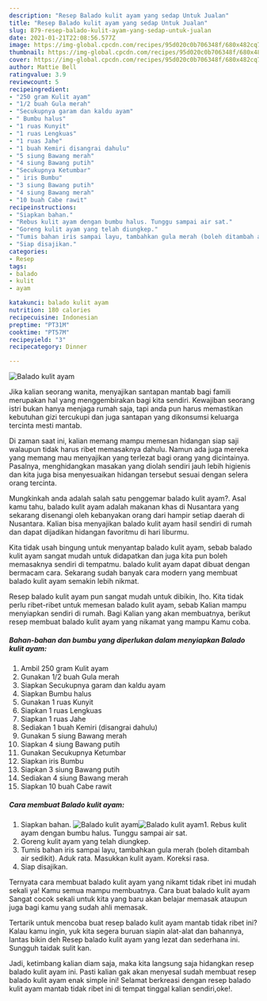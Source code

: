 ```yaml
---
description: "Resep Balado kulit ayam yang sedap Untuk Jualan"
title: "Resep Balado kulit ayam yang sedap Untuk Jualan"
slug: 879-resep-balado-kulit-ayam-yang-sedap-untuk-jualan
date: 2021-01-21T22:08:56.577Z
image: https://img-global.cpcdn.com/recipes/95d020c0b706348f/680x482cq70/balado-kulit-ayam-foto-resep-utama.jpg
thumbnail: https://img-global.cpcdn.com/recipes/95d020c0b706348f/680x482cq70/balado-kulit-ayam-foto-resep-utama.jpg
cover: https://img-global.cpcdn.com/recipes/95d020c0b706348f/680x482cq70/balado-kulit-ayam-foto-resep-utama.jpg
author: Mattie Bell
ratingvalue: 3.9
reviewcount: 5
recipeingredient:
- "250 gram Kulit ayam"
- "1/2 buah Gula merah"
- "Secukupnya garam dan kaldu ayam"
- " Bumbu halus"
- "1 ruas Kunyit"
- "1 ruas Lengkuas"
- "1 ruas Jahe"
- "1 buah Kemiri disangrai dahulu"
- "5 siung Bawang merah"
- "4 siung Bawang putih"
- "Secukupnya Ketumbar"
- " iris Bumbu"
- "3 siung Bawang putih"
- "4 siung Bawang merah"
- "10 buah Cabe rawit"
recipeinstructions:
- "Siapkan bahan."
- "Rebus kulit ayam dengan bumbu halus. Tunggu sampai air sat."
- "Goreng kulit ayam yang telah diungkep."
- "Tumis bahan iris sampai layu, tambahkan gula merah (boleh ditambah air sedikit). Aduk rata. Masukkan kulit ayam. Koreksi rasa."
- "Siap disajikan."
categories:
- Resep
tags:
- balado
- kulit
- ayam

katakunci: balado kulit ayam 
nutrition: 180 calories
recipecuisine: Indonesian
preptime: "PT31M"
cooktime: "PT57M"
recipeyield: "3"
recipecategory: Dinner

---
```



![Balado kulit ayam](https://img-global.cpcdn.com/recipes/95d020c0b706348f/680x482cq70/balado-kulit-ayam-foto-resep-utama.jpg)

Jika kalian seorang wanita, menyajikan santapan mantab bagi famili merupakan hal yang menggembirakan bagi kita sendiri. Kewajiban seorang istri bukan hanya menjaga rumah saja, tapi anda pun harus memastikan kebutuhan gizi tercukupi dan juga santapan yang dikonsumsi keluarga tercinta mesti mantab.

Di zaman  saat ini, kalian memang mampu memesan hidangan siap saji walaupun tidak harus ribet memasaknya dahulu. Namun ada juga mereka yang memang mau menyajikan yang terlezat bagi orang yang dicintainya. Pasalnya, menghidangkan masakan yang diolah sendiri jauh lebih higienis dan kita juga bisa menyesuaikan hidangan tersebut sesuai dengan selera orang tercinta. 



Mungkinkah anda adalah salah satu penggemar balado kulit ayam?. Asal kamu tahu, balado kulit ayam adalah makanan khas di Nusantara yang sekarang disenangi oleh kebanyakan orang dari hampir setiap daerah di Nusantara. Kalian bisa menyajikan balado kulit ayam hasil sendiri di rumah dan dapat dijadikan hidangan favoritmu di hari liburmu.

Kita tidak usah bingung untuk menyantap balado kulit ayam, sebab balado kulit ayam sangat mudah untuk didapatkan dan juga kita pun boleh memasaknya sendiri di tempatmu. balado kulit ayam dapat dibuat dengan bermacam cara. Sekarang sudah banyak cara modern yang membuat balado kulit ayam semakin lebih nikmat.

Resep balado kulit ayam pun sangat mudah untuk dibikin, lho. Kita tidak perlu ribet-ribet untuk memesan balado kulit ayam, sebab Kalian mampu menyiapkan sendiri di rumah. Bagi Kalian yang akan membuatnya, berikut resep membuat balado kulit ayam yang nikamat yang mampu Kamu coba.

<!--inarticleads1-->

##### Bahan-bahan dan bumbu yang diperlukan dalam menyiapkan Balado kulit ayam:

1. Ambil 250 gram Kulit ayam
1. Gunakan 1/2 buah Gula merah
1. Siapkan Secukupnya garam dan kaldu ayam
1. Siapkan  Bumbu halus
1. Gunakan 1 ruas Kunyit
1. Siapkan 1 ruas Lengkuas
1. Siapkan 1 ruas Jahe
1. Sediakan 1 buah Kemiri (disangrai dahulu)
1. Gunakan 5 siung Bawang merah
1. Siapkan 4 siung Bawang putih
1. Gunakan Secukupnya Ketumbar
1. Siapkan  iris Bumbu
1. Siapkan 3 siung Bawang putih
1. Sediakan 4 siung Bawang merah
1. Siapkan 10 buah Cabe rawit




<!--inarticleads2-->

##### Cara membuat Balado kulit ayam:

1. Siapkan bahan.
<img src="https://img-global.cpcdn.com/steps/5dd4c8a186adb9d1/160x128cq70/balado-kulit-ayam-langkah-memasak-1-foto.jpg" alt="Balado kulit ayam"><img src="https://img-global.cpcdn.com/steps/9d8d4491d9917839/160x128cq70/balado-kulit-ayam-langkah-memasak-1-foto.jpg" alt="Balado kulit ayam">1. Rebus kulit ayam dengan bumbu halus. Tunggu sampai air sat.
1. Goreng kulit ayam yang telah diungkep.
1. Tumis bahan iris sampai layu, tambahkan gula merah (boleh ditambah air sedikit). Aduk rata. Masukkan kulit ayam. Koreksi rasa.
1. Siap disajikan.




Ternyata cara membuat balado kulit ayam yang nikamt tidak ribet ini mudah sekali ya! Kamu semua mampu membuatnya. Cara buat balado kulit ayam Sangat cocok sekali untuk kita yang baru akan belajar memasak ataupun juga bagi kamu yang sudah ahli memasak.

Tertarik untuk mencoba buat resep balado kulit ayam mantab tidak ribet ini? Kalau kamu ingin, yuk kita segera buruan siapin alat-alat dan bahannya, lantas bikin deh Resep balado kulit ayam yang lezat dan sederhana ini. Sungguh taidak sulit kan. 

Jadi, ketimbang kalian diam saja, maka kita langsung saja hidangkan resep balado kulit ayam ini. Pasti kalian gak akan menyesal sudah membuat resep balado kulit ayam enak simple ini! Selamat berkreasi dengan resep balado kulit ayam mantab tidak ribet ini di tempat tinggal kalian sendiri,oke!.

